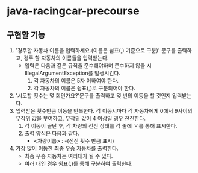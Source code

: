 # java-racingcar-precourse

## 구현할 기능
1. '경주할 자동차 이름을 입력하세요.(이름은 쉼표(,) 기준으로 구분)' 문구를 출력하고, 경주 할 자동차의 이름들을 입력받는다.
   - 입력은 다음과 같은 규칙을 준수해야하며 준수하지 않을 시 IllegalArgumentException를 발생시킨다. 
       1. 각 자동차의 이름은 5자 이하여야 한다.
      2. 각 자동차의 이름은 쉼표(,)로 구분되어야 한다.
2. '시도할 횟수는 몇 회인가요?'문구를 출력하고 몇 번의 이동을 할 것인지 입력받는다.
3. 입력받은 횟수만큼 이동을 반복한다. 각 이동시마다 각 자동차에게 0에서 9사이의 무작위 값을 부여하고, 무작위 값이 4 이상일 경우 전진한다.
   1. 각 이동이 끝난 후, 각 차량의 전진 상태를 각 줄에 '-'를 통해 표시한다.
   2. 출력 양식은 다음과 같다.
      - <차량이름> : -(전진 횟수 만큼 표시)
4. 가장 많이 이동한 최종 우승 자동차를 출력한다.
   - 최종 우승 자동차는 여러대가 될 수 있다.
   - 여러 대인 경우 쉼표(,)를 통해 구분하여 출력한다. 